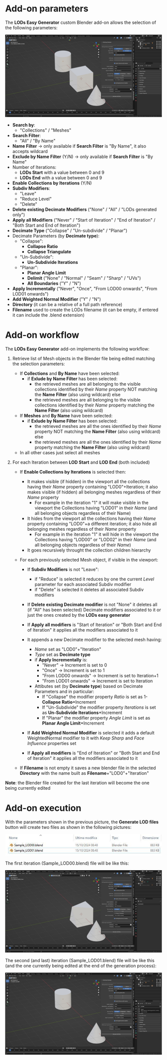 # Add-on parameters

The **LODs Easy Generator** custom Blender add-on allows the selection of the following parameters:

![Parameters](./images/Parameters.jpg)

- **Search by**:
  - "Collections" / "Meshes"
- **Search Filter**:
  - "All" / "By Name"
- **Name Filter** -> only available if **Search Filter** is "By Name", it also accepts wildcard
- **Exclude by Name Filter** (Y/N) -> only available if **Search Filter** is "By Name"
- Number of Iterations:
  - **LODs Start** with a value between 0 and 9
  - **LODs End** with a value between 0 and 9
- **Enable Collections by Iterations** (Y/N)
- **Subdiv Modifiers**:
  - "Leave"
  - "Reduce Level"
  - "Delete"
- **Delete existing Decimate Modifiers** ("None" / "All" / "LODs generated only")
- **Apply all Modifiers** ("Never" / "Start of Iteration" / "End of Iteration" / "Both Start and End of Iteration")
- **Decimate Type** ("Collapse" / "Un-subdivide" / "Planar")
- Decimate Parameters (by **Decimate type**):
  - "Collapse":
    - **Collapse Ratio**
    - **Collapse Triangulate**
  - "Un-Subdivide":
    - **Un-Subdivide Iterations**
  - "Planar":
    - **Planar Angle Limit** 
    - **Delimit** ("None" / "Normal" / "Seam" / "Sharp" / "UVs")
    - **All Boundaries** ("Y" / "N")
- **Apply Incrementally** ("Never", "Once", "From LOD00 onwards", "From LOD01 onwards")
- **Add Weighted Normal Modifier** ("Y" / "N")
- **Directory** (it can be a relative of a full path reference)
- **Filename** used to create the LODs filename (it can be empty, if entered it can include the .blend extension)

# Add-on workflow
The **LODs Easy Generator** add-on implements the following workflow:
1. Retrieve list of Mesh objects in the Blender file being edited matching the selection parameters:
   - If **Collections** and **By Name** have been selected:
     - if **Exlude by Name Filter** has been selected:
       - the retrieved meshes are all belonging to the visible collections identified by their _Name_ property NOT matching the **Name Filter** (also using wildcard)
       else
       - the retrieved meshes are all belonging to the visible collections identified by their _Name_ property matching the **Name Filter** (also using wildcard)
   - If **Meshes** and **By Name** have been selected:
     - if **Exlude by Name Filter** has been selected:
       - the retrieved meshes are all the ones identified by their _Name_ property NOT matching the **Name Filter** (also using wildcard)
       else
       - the retrieved meshes are all the ones identified by their _Name_ property matching the **Name Filter** (also using wildcard)
   - In all other cases just select all meshes

2. For each Iteration between **LOD Start** and **LOD End** (both included)
    - If **Enable Collections by Iterations** is selected then:
      - It makes visible (if hidden) in the viewport all the collections having their _Name_ property containing "LOD0"+Iteration; it also makes visible (if hidden) all belonging meshes regardless of their _Name_ property
        - For example in the iteration "1" it will make visible in the viewport the Collections having "LOD01" in their _Name_ (and all belonging objects regardless of their Name)  
      - It hides from the viewport all the collections having their _Name_ property containing "LOD0"+a different iteration; it also hide all belonging meshes regardless of their _Name_ property
        - For example in the iteration "1" it will hide in the viewport the Collections having "LOD00" or "LOD02" in their _Name_ (and all belonging objects regardless of their _Name_)
      - It goes recursively throught the collection children hierarchy

    - For each previously selected Mesh object, if visible in the viewport:
      - If **Subdiv Modifiers** is not "Leave":
        - if "Reduce" is selected it reduces by one the current _Level_ parameter for each associated Subdiv modifier
        - if "Delete" is selected it deletes all associated Subdiv modifiers

      - If **Delete existing Decimate modifier** is not "None" it deletes all (if "All" has been selected) Decimate modifiers associated to it or just the ones created by the **LODs easy generator**

      - If **Apply all modifiers** is "Start of Iteration" or "Both Start and End of Iteration" it applies all the modifiers associated to it

      - It appends a new Decimate modifier to the selected mesh having:
        - _Name_ set as "LOD0"+"Iteration"
        - _Type_ set as **Decimate type**
        - if **Apply Incrementally** is:
          - "Never" -> Increment is set to 0
          - "Once" -> Increment is set to 1
          - "From LOD00 onwards" -> Increment is set to Iteration+1
          - "From LOD01 onwards" -> Increment is set to Iteration
        - Attibutes set (by **Decimate type**) based on Decimate Parameters and in particular:
           - If "Collapse" the modifier property _Ratio_ is set as 1-**Collapse Ratio***Increment
           - If "Un-Subdivide" the modifier property _Iterations_ is set as **Un-Subdivide Iterations***Increment
           - If "Planar" the modifier property _Angle Limit_ is set as **Planar Angle Limit***Increment

      - If **Add Weighted Normal Modifier** is selected it adds a default WeightedNormal modifier to it with _Keep Sharp_ and _Face Influence_ properties set

      - If **Apply all modifiers** is "End of Iteration" or "Both Start and End of Iteration" it applies all the modifiers associated to it

    - If **Filename** is not empty it saves a new blender file in the selected **Directory** with the name built as **Filename**+"LOD0"+"Iteration"

**Note**: the Blender file created for the last iteration will become the one being currently edited

# Add-on execution
With the parameters shown in the previous picture, the **Generate LOD files** button will create two files as shown in the following pictures:

![LODSfiles](./images/LODs_files.jpg)

The first iteration (Sample_LOD00.blend) file will be like this:

![LODsIteration0](./images/LODs_Iteration_0.jpg)

The second (and last) iteration (Sample_LOD01.blend) file will be like this (and the one currently being edited at the end of the generation process):

![LODsIteration1](./images/LODs_Iteration_1.jpg)
